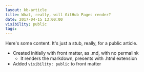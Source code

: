 ```yaml
---
layout: kb-article
title: What, really, will GitHub Pages render?
date: 2017-04-15 13:00:00
visibility: public
tags:
---
```


Here's some content. It's just a stub, really, for a public article.

<!--more-->
* Created initially with front matter, as .md, with no permalink
  * It renders the markdown, presents with .html extension
* Added `visibility: public` to front matter

